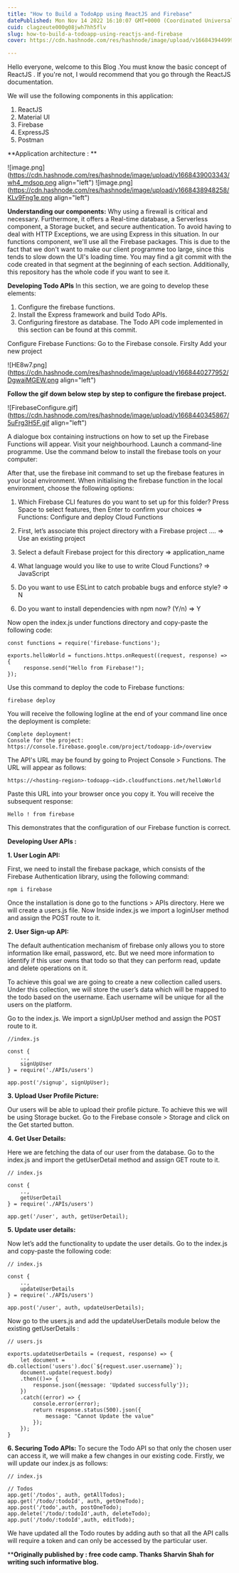 ```yaml
---
title: "How to Build a TodoApp using ReactJS and Firebase"
datePublished: Mon Nov 14 2022 16:10:07 GMT+0000 (Coordinated Universal Time)
cuid: clagzeute000g08jwh7hh5flv
slug: how-to-build-a-todoapp-using-reactjs-and-firebase
cover: https://cdn.hashnode.com/res/hashnode/image/upload/v1668439449997/YFuzOD4I3.jpg

---
```


Hello everyone, welcome to this Blog .You must know the basic concept of ReactJS . If you're not, I would recommend that you go through the ReactJS documentation.


We will use the following components in this application:

1. ReactJS
2. Material UI
3. Firebase
4. ExpressJS
5. Postman

**Application architecture : **

![image.png](https://cdn.hashnode.com/res/hashnode/image/upload/v1668439003343/wh4_mdsop.png align="left")
![image.png](https://cdn.hashnode.com/res/hashnode/image/upload/v1668438948258/KLv9Fng1e.png align="left")

**Understanding our components:**
Why using a firewall is critical and necessary. Furthermore, it offers a Real-time database, a Serverless component, a Storage bucket, and secure authentication.
To avoid having to deal with HTTP Exceptions, we are using Express in this situation. In our functions component, we'll use all the Firebase packages. This is due to the fact that we don't want to make our client programme too large, since this tends to slow down the UI's loading time.
You may find a git commit with the code created in that segment at the beginning of each section. Additionally, this repository has the whole code if you want to see it.

**Developing Todo APIs**
In this section, we are going to develop these elements:

1. Configure the firebase functions.
2. Install the Express framework and build Todo APIs.
3. Configuring firestore as database.
The Todo API code implemented in this section can be found at this commit.

Configure Firebase Functions:
Go to the Firebase console.
Firslty Add your new project 

![HE8w7.png](https://cdn.hashnode.com/res/hashnode/image/upload/v1668440277952/DgwaiMGEW.png align="left")

**Follow the gif down below step by step to configure the firebase project.**

![FirebaseConfigure.gif](https://cdn.hashnode.com/res/hashnode/image/upload/v1668440345867/5uFrg3H5F.gif align="left")

A dialogue box containing instructions on how to set up the Firebase Functions will appear. Visit your neighbourhood. Launch a command-line programme. Use the command below to install the firebase tools on your computer:

After that, use the firebase init command to set up the firebase features in your local environment. When initialising the firebase function in the local environment, choose the following options:

1. Which Firebase CLI features do you want to set up for this folder? Press Space to select features, then Enter to confirm your choices => Functions: Configure and deploy Cloud Functions

2. First, let’s associate this project directory with a Firebase project …. 
=> Use an existing project

3. Select a default Firebase project for this directory => application_name

4. What language would you like to use to write Cloud Functions? => JavaScript

5. Do you want to use ESLint to catch probable bugs and enforce style? => N

6. Do you want to install dependencies with npm now? (Y/n) => Y

Now open the index.js under functions directory and copy-paste the following code:


```
const functions = require('firebase-functions');

exports.helloWorld = functions.https.onRequest((request, response) => {
     response.send("Hello from Firebase!");
});
``` 
Use this command to deploy the code to Firebase functions:

```
firebase deploy
``` 

You will receive the following logline at the end of your command line once the deployment is complete:

```
Complete deployment! 
Console for the project: https://console.firebase.google.com/project/todoapp-id>/overview
```
The API's URL may be found by going to Project Console > Functions. The URL will appear as follows:

```
https://<hosting-region>-todoapp-<id>.cloudfunctions.net/helloWorld
```
Paste this URL into your browser once you copy it. You will receive the subsequent response:

```
Hello ! from firebase
```
This demonstrates that the configuration of our Firebase function is correct.

**Developing User APIs :**

**1. User Login API:**

First, we need to install the firebase package, which consists of the Firebase Authentication library, using the following command:
```
npm i firebase
```
Once the installation is done go to the functions > APIs directory. Here we will create a users.js file. Now Inside index.js we import a loginUser method and assign the POST route to it.

**2. User Sign-up API:**

The default authentication mechanism of firebase only allows you to store information like email, password, etc. But we need more information to identify if this user owns that todo so that they can perform read, update and delete operations on it.

To achieve this goal we are going to create a new collection called users. Under this collection, we will store the user’s data which will be mapped to the todo based on the username. Each username will be unique for all the users on the platform.

Go to the index.js. We import a signUpUser method and assign the POST route to it.

```
//index.js

const {
    ..,
    signUpUser
} = require('./APIs/users')

app.post('/signup', signUpUser);
```

**3. Upload User Profile Picture:**

Our users will be able to upload their profile picture. To achieve this we will be using Storage bucket. Go to the Firebase console > Storage and click on the Get started button. 

**4. Get User Details:**

Here we are fetching the data of our user from the database. Go to the index.js and import the getUserDetail method and assign GET route to it.

```
// index.js

const {
    ..,
    getUserDetail
} = require('./APIs/users')

app.get('/user', auth, getUserDetail);
```
**5. Update user details:**

Now let’s add the functionality to update the user details. Go to the index.js and copy-paste the following code:

```
// index.js

const {
    ..,
    updateUserDetails
} = require('./APIs/users')

app.post('/user', auth, updateUserDetails);
```
Now go to the users.js and add the updateUserDetails module below the existing getUserDetails :

```
// users.js

exports.updateUserDetails = (request, response) => {
    let document = db.collection('users').doc(`${request.user.username}`);
    document.update(request.body)
    .then(()=> {
        response.json({message: 'Updated successfully'});
    })
    .catch((error) => {
        console.error(error);
        return response.status(500).json({ 
            message: "Cannot Update the value"
        });
    });
}
```
**6. Securing Todo APIs:**
To secure the Todo API so that only the chosen user can access it, we will make a few changes in our existing code. Firstly, we will update our index.js as follows:

```
// index.js

// Todos
app.get('/todos', auth, getAllTodos);
app.get('/todo/:todoId', auth, getOneTodo);
app.post('/todo',auth, postOneTodo);
app.delete('/todo/:todoId',auth, deleteTodo);
app.put('/todo/:todoId',auth, editTodo);
```
We have updated all the Todo routes by adding auth so that all the API calls will require a token and can only be accessed by the particular user.


****Originally published by : free code camp.
Thanks Sharvin Shah for writing such informative blog.** 